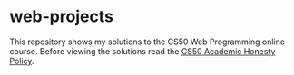 # web-projects

This repository shows my solutions to the CS50 Web Programming online course. Before viewing the solutions read the [CS50 Academic Honesty Policy](https://cs50.harvard.edu/web/2020/honesty/).
